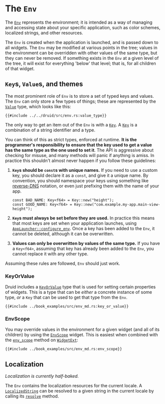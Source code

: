 # The `Env`

The [`Env`] represents the environment; it is intended as a way of managing
and accessing state about your specific application, such as color schemes,
localized strings, and other resources.

The `Env` is created when the application is launched, and is passed down to all
widgets. The `Env` may be modified at various points in the tree; values in the
environment can be overridden with other values of the same type, but they can
never be removed. If something exists in the `Env` at a given level of the tree,
it will exist for everything 'below' that level; that is, for all children of that
widget.

## `Key`s, `Value`s, and themes

The most prominent role of `Env` is to store a set of typed keys and values. The
`Env` can only store a few types of things; these are represented by the
[`Value`] type, which looks like this:

```rust,noplaypen
{{#include ../../druid/src/env.rs:value_type}}
```

The only way to get an item out of the `Env` is with a [`Key`]. A [`Key`] is
a combination of a string identifier and a type.

You can think of this as strict types, enforced at runtime. **It is the programmer's responsibility to ensure that the key used to get a value has the same type as the one used to set it**. The API is aggressive about checking for misuse, and many methods will panic if anything is amiss. In practice this shouldn't almost never happen if you follow these guidelines:

1. **`Key`s should be `const`s with unique names.** If you need to use a custom
   key, you should declare it as a `const`, and give it a unique name. By
   convention, you should namespace your keys using something like [reverse-DNS]
   notation, or even just prefixing them with the name of your app.

    ```rust,noplaypen
    const BAD_NAME: Key<f64> = Key::new("height");
    const GOOD_NAME: Key<f64> = Key::new("com.example.my-app.main-view-height");
    ```

2. **`Key`s must always be set before they are used.** In practice this means
   that most keys are set when your application launches, using
   [`AppLauncher::configure_env`]. Once a key has been added to the `Env`, it
   cannot be deleted, although it can be overwritten.

3. **Values can only be overwritten by values of the same type.** If you have a
   `Key<f64>`, assuming that key has already been added to the `Env`, you cannot
   replace it with any other type.

Assuming these rules are followed, `Env` should just work.

### KeyOrValue

Druid includes a [`KeyOrValue`] type that is used for setting certain properties
of widgets. This is a type that can be *either* a concrete instance of some
type, *or* a `Key` that can be used to get that type from the `Env`.

```rust,noplaypen
{{#include ../book_examples/src/env_md.rs:key_or_value}}
```

### EnvScope

You may override values in the environment for a given widget (and all of its
children) by using the [`EnvScope`] widget. This is easiest when combined with
the [`env_scope`] method on [`WidgetExt`]:

```rust,noplaypen
{{#include ../book_examples/src/env_md.rs:env_scope}}
```


## Localization

*Localization is currently half-baked.*

The `Env` contains the localization resources for the current locale. A
[`LocalizedString`] can be resolved to a given string in the current locale by
calling its [`resolve`] method.


[`Env`]: https://docs.rs/druid/latest/druid/struct.Env.html
[`Key`]: https://docs.rs/druid/latest/druid/struct.Key.html
[`Value`]: https://docs.rs/druid/latest/druid/enum.Value.html
[`LocalizedString`]: https://docs.rs/druid/latest/druid/struct.LocalizedString.html
[`resolve`]: https://docs.rs/druid/latest/druid/struct.LocalizedString.html#method.resolve
[localization]: ./localization.md
[reverse-DNS]: https://en.wikipedia.org/wiki/Reverse_domain_name_notation
[`AppLauncher::configure_env`]: https://docs.rs/druid/latest/druid/struct.AppLauncher.html#method.configure_env
[`KeyOrValue`]: https://docs.rs/druid/latest/druid/enum.KeyOrValue.html
[`EnvScope`]: https://docs.rs/druid/latest/druid/widget/struct.EnvScope.html
[`WidgetExt`]: https://docs.rs/druid/latest/druid/trait.WidgetExt.html
[`env_scope`]: https://docs.rs/druid/latest/druid/trait.WidgetExt.html#method.env_scope
